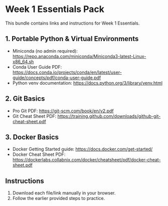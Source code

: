 # Week 1 Essentials Pack

This bundle contains links and instructions for Week 1 Essentials.

## 1. Portable Python & Virtual Environments

- Miniconda (no admin required): https://repo.anaconda.com/miniconda/Miniconda3-latest-Linux-x86_64.sh
- Conda User Guide PDF: https://docs.conda.io/projects/conda/en/latest/user-guide/concepts/pdf/conda-user-guide.pdf
- Python venv documentation: https://docs.python.org/3/library/venv.html

## 2. Git Basics

- Pro Git PDF: https://git-scm.com/book/en/v2.pdf
- Git Cheat Sheet PDF: https://training.github.com/downloads/github-git-cheat-sheet.pdf

## 3. Docker Basics

- Docker Getting Started guide: https://docs.docker.com/get-started/
- Docker Cheat Sheet PDF: https://dockerlabs.collabnix.com/docker/cheatsheet/pdf/docker-cheat-sheet.pdf

## Instructions

1. Download each file/link manually in your browser.
2. Follow the earlier provided steps to practice.
